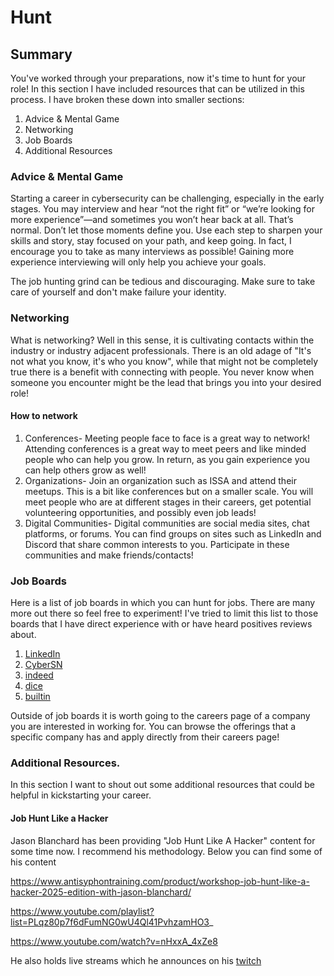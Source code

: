 # Hunt

## Summary

You've worked through your preparations, now it's time to hunt for your role! In this section I have included resources that can be utilized in this process. I have broken these down into smaller sections:

1. Advice & Mental Game
2. Networking
3. Job Boards
4. Additional Resources

### Advice & Mental Game

Starting a career in cybersecurity can be challenging, especially in the early stages. You may interview and hear “not the right fit” or “we’re looking for more experience”—and sometimes you won’t hear back at all. That’s normal. Don’t let those moments define you. Use each step to sharpen your skills and story, stay focused on your path, and keep going. In fact, I encourage you to take as many interviews as possible! Gaining more experience interviewing will only help you achieve your goals.

The job hunting grind can be tedious and discouraging. Make sure to take care of yourself and don't make failure your identity. 

### Networking

What is networking? Well in this sense, it is cultivating contacts within the industry or industry adjacent professionals. There is an old adage of "It's not what you know, it's who you know", while that might not be completely true there is a benefit with connecting with people. You never know when someone you encounter might be the lead that brings you into your desired role!

#### How to network

1. Conferences- Meeting people face to face is a great way to network! Attending conferences is a great way to meet peers and like minded people who can help you grow. In return, as you gain experience you can help others grow as well!
2. Organizations- Join an organization such as ISSA and attend their meetups. This is a bit like conferences but on a smaller scale. You will meet people who are at different stages in their careers, get potential volunteering opportunities, and possibly even job leads! 
3. Digital Communities- Digital communities are social media sites, chat platforms, or forums. You can find groups on sites such as LinkedIn and Discord that share common interests to you. Participate in these communities and make friends/contacts!

### Job Boards

Here is a list of job boards in which you can hunt for jobs. There are many more out there so feel free to experiment! I've tried to limit this list to those boards that I have direct experience with or have heard positives reviews about. 

1. [LinkedIn](https://www.linkedin.com/jobs/)
2. [CyberSN](https://cybersn.com/public/search-jobs/)
3. [indeed](https://www.indeed.com/)
4. [dice](https://www.dice.com/)
5. [builtin](https://builtin.com/)

Outside of job boards it is worth going to the careers page of a company you are interested in working for. You can browse the offerings that a specific company has and apply directly from their careers page! 

### Additional Resources. 

In this section I want to shout out some additional resources that could be helpful in kickstarting your career.

#### Job Hunt Like a Hacker

Jason Blanchard has been providing "Job Hunt Like A Hacker" content for some time now. I recommend his methodology. Below you can find some of his content

https://www.antisyphontraining.com/product/workshop-job-hunt-like-a-hacker-2025-edition-with-jason-blanchard/

https://www.youtube.com/playlist?list=PLqz80p7f6dFumNG0wU4Ql41PvhzamHO3_

https://www.youtube.com/watch?v=nHxxA_4xZe8

He also holds live streams which he announces on his [twitch](https://www.twitch.tv/banjocrashland/)